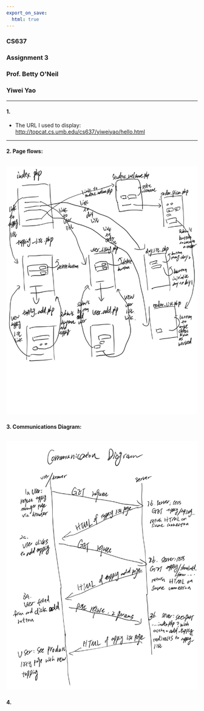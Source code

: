 ```yaml
---
export_on_save:
  html: true
---
```

### CS637
### Assignment 3
### Prof. Betty O'Neil
### Yiwei Yao
---
#### 1. 
* The URL I used to display: http://topcat.cs.umb.edu/cs637/yiweiyao/hello.html
---
#### 2. Page flows:
![Page_flow](page_flow.jpg)
---
#### 3. Communications Diagram:
![Communications_Diagram](Communications_Diagram.jpg)
---
#### 4. 